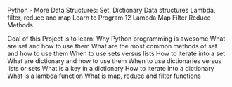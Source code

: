 Python - More Data Structures: Set, Dictionary
Data structures
Lambda, filter, reduce and map
Learn to Program 12 Lambda Map Filter Reduce Methods.

Goal of this Project is  to learn:
Why Python programming is awesome
What are set and how to use them
What are the most common methods of set and how to use them
When to use sets versus lists
How to iterate into a set
What are dictionary and how to use them
When to use dictionaries versus lists or sets
What is a key in a dictionary
How to iterate into a dictionary
What is a lambda function
What is map, reduce and filter functions